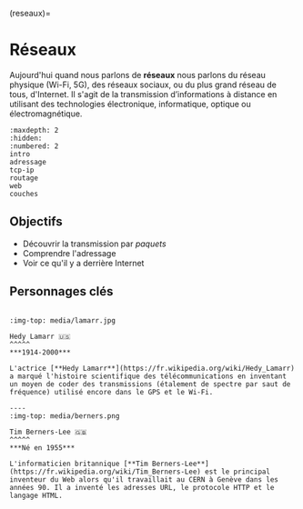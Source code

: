 (reseaux)=

# Réseaux

Aujourd'hui quand nous parlons de **réseaux** nous parlons du réseau physique (Wi-Fi, 5G), des réseaux sociaux, ou du plus grand réseau de tous, d'Internet.
Il s'agit de la transmission d’informations à distance en utilisant des technologies électronique, informatique, optique ou électromagnétique.

```{toctree}
:maxdepth: 2
:hidden:
:numbered: 2
intro
adressage
tcp-ip
routage
web
couches
```

## Objectifs

* Découvrir la transmission par _paquets_
* Comprendre l'adressage
* Voir ce qu'il y a derrière Internet

## Personnages clés

````{panels}

:img-top: media/lamarr.jpg

Hedy Lamarr 🇺🇸
^^^^^
***1914-2000***

L'actrice [**Hedy Lamarr**](https://fr.wikipedia.org/wiki/Hedy_Lamarr) a marqué l'histoire scientifique des télécommunications en inventant un moyen de coder des transmissions (étalement de spectre par saut de fréquence) utilisé encore dans le GPS et le Wi-Fi.

----
:img-top: media/berners.png

Tim Berners-Lee 🇬🇧
^^^^^
***Né en 1955***

L'informaticien britannique [**Tim Berners-Lee**](https://fr.wikipedia.org/wiki/Tim_Berners-Lee) est le principal inventeur du Web alors qu'il travaillait au CERN à Genève dans les années 90. Il a inventé les adresses URL, le protocole HTTP et le langage HTML.
````

